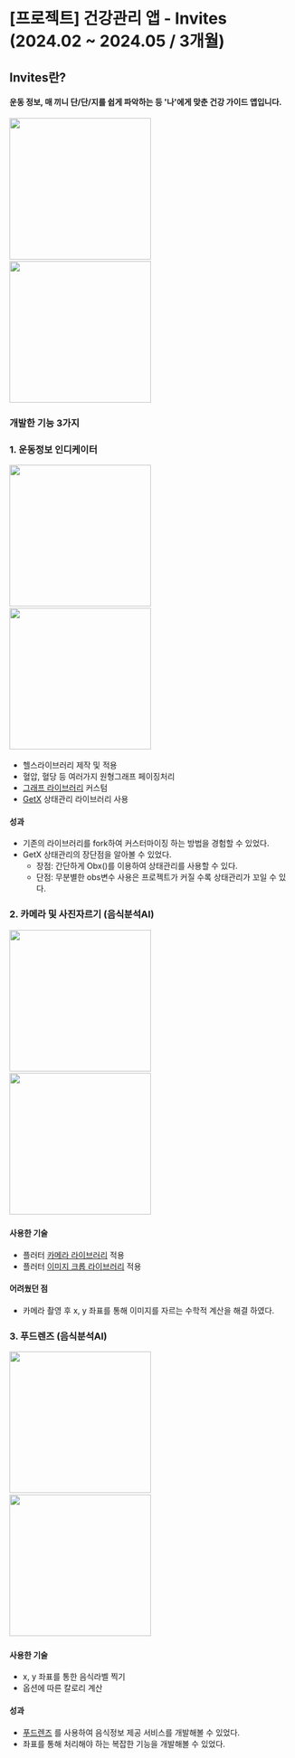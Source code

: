 # [프로젝트] 건강관리 앱 - Invites (2024.02 ~ 2024.05 / 3개월)

## **Invites란?**

#### 운동 정보, 매 끼니 단/단/지를 쉽게 파악하는 등 '나'에게 맞춘 건강 가이드 앱입니다.


<img src="1.webp" width=250/>&nbsp;
<img src="unnamed.webp" width=250/>

### 개발한 기능 3가지

### 1. 운동정보 인디케이터
<img src="KakaoTalk_Photo_2024-08-10-15-55-58 003.jpeg" width=250/>&nbsp;
<img src="KakaoTalk_Photo_2024-08-10-15-55-59 006.jpeg" width=250/>&nbsp;
- 헬스라이브러리 제작 및 적용
- 혈압, 혈당 등 여러가지 원형그래프 페이징처리
- [그래프 라이브러리](https://github.com/Sorbh/kdGaugeViewFlutter) 커스텀
- [GetX](https://pub.dev/packages/get) 상태관리 라이브러리 사용


#### 성과
- 기존의 라이브러리를 fork하여 커스터마이징 하는 방법을 경험할 수 있었다.
- GetX 상태관리의 장단점을 알아볼 수 있었다.
  - 장점: 간단하게 Obx()를 이용하여 상태관리를 사용할 수 있다.
  - 단점: 무분별한 obs변수 사용은 프로젝트가 커질 수록 상태관리가 꼬일 수 있다.


### 2. 카메라 및 사진자르기 (음식분석AI)
<img src="KakaoTalk_Photo_2024-08-10-15-55-59 004.jpeg" width=250/>&nbsp;
<img src="KakaoTalk_Photo_2024-08-10-15-55-59 005.jpeg" width=250/>&nbsp;

#### 사용한 기술
- 플러터 [카메라 라이브러리](https://pub.dev/packages/camera) 적용
- 플러터 [이미지 크롭 라이브러리](https://pub.dev/packages/image_picker) 적용

#### 어려웠던 점
- 카메라 촬영 후 x, y 좌표를 통해 이미지를 자르는 수학적 계산을 해결 하였다.

### 3. 푸드렌즈 (음식분석AI)
<img src="KakaoTalk_Photo_2024-08-10-15-55-59 008.jpeg" width=250/>&nbsp;
<img src="KakaoTalk_Photo_2024-08-10-15-55-59 007.jpeg" width=250/>&nbsp;

#### 사용한 기술
- x, y 좌표를 통한 음식라벨 찍기
- 옵션에 따른 칼로리 계산

#### 성과
- [푸드렌즈](https://www.doinglab.com/home) 를 사용하여 음식정보 제공 서비스를 개발해볼 수 있었다.
- 좌표를 통해 처리해야 하는 복잡한 기능을 개발해볼 수 있었다.
